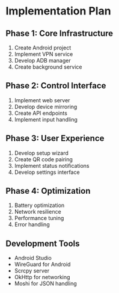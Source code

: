 # Implementation Plan

## Phase 1: Core Infrastructure
1. Create Android project
2. Implement VPN service
3. Develop ADB manager
4. Create background service

## Phase 2: Control Interface
1. Implement web server
2. Develop device mirroring
3. Create API endpoints
4. Implement input handling

## Phase 3: User Experience
1. Develop setup wizard
2. Create QR code pairing
3. Implement status notifications
4. Develop settings interface

## Phase 4: Optimization
1. Battery optimization
2. Network resilience
3. Performance tuning
4. Error handling

## Development Tools
- Android Studio
- WireGuard for Android
- Scrcpy server
- OkHttp for networking
- Moshi for JSON handling

